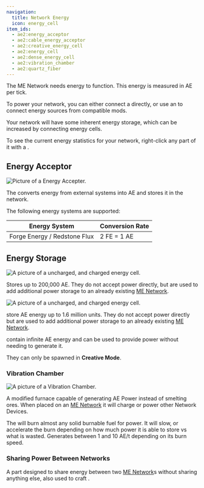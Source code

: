 ```yaml
---
navigation:
  title: Network Energy
  icon: energy_cell
item_ids:
  - ae2:energy_acceptor
  - ae2:cable_energy_acceptor
  - ae2:creative_energy_cell
  - ae2:energy_cell
  - ae2:dense_energy_cell
  - ae2:vibration_chamber
  - ae2:quartz_fiber
---
```


The ME Network needs energy to function. This energy is measured in AE per tick.

To power your network, you can either connect a <ItemLink id="vibration_chamber" /> directly,
or use an <ItemLink id="energy_acceptor" /> to connect energy sources from compatible mods.

Your network will have some inherent energy storage, which can be increased by connecting
energy cells.

To see the current energy statistics for your network, right-click any part of it with a <ItemLink id="network_tool" />.

## Energy Acceptor

![Picture of a Energy Accepter.](../../../public/assets/large/energy_accepter.png)

The <ItemLink id="energy_acceptor" /> converts energy from external
systems into AE and stores it in the network.

The following energy systems are supported:

| Energy System                | Conversion Rate |
| ---------------------------- | --------------- |
| Forge Energy / Redstone Flux | 2 FE = 1 AE     |

<RecipeFor id="energy_acceptor" />
<RecipeFor id="cable_energy_acceptor" />

## Energy Storage

![A picture of a uncharged, and charged energy cell.](../../../public/assets/large/energy_cell.png)

Stores up to 200,000 AE. They do not accept power directly, but are used to add
additional power storage to an already existing [ME Network](../me-network.md).

<RecipeFor id="energy_cell" />

![A picture of a uncharged, and charged energy cell.](../../../public/assets/large/dense_energy_cell.png)

store AE energy up to 1.6 million units. They do not accept power directly but
are used to add additional power storage to an already existing [ME Network](../me-network.md).

<RecipeFor id="dense_energy_cell" />

<ItemLink id="creative_energy_cell" /> contain infinite AE energy and can be used
to provide power without needing to generate it.

They can only be spawned in **Creative Mode**.

### Vibration Chamber

![A picture of a Vibration Chamber.](../../../public/assets/large/vibration_chamber.png)

A modified furnace capable of generating AE Power instead of smelting ores. When
placed on an [ME Network](../me-network.md) it will charge <ItemLink id="energy_cell"/> or
power other Network Devices.

The <ItemLink id="vibration_chamber"/> will burn
almost any solid burnable fuel for power. It will slow, or accelerate the burn
depending on how much power it is able to store vs what is wasted. Generates
between 1 and 10 AE/t depending on its burn speed.

<RecipeFor id="vibration_chamber" />

### Sharing Power Between Networks

A part designed to share energy between two [ME Network](../me-network.md)s without sharing anything else, also
used to craft <ItemLink id="fluix_glass_cable" />.

<RecipeFor id="quartz_fiber" />

